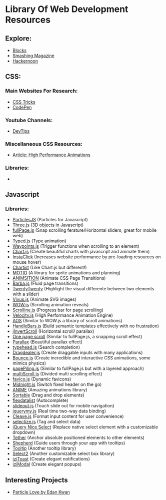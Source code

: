 # Library Of Web Development Resources

## Explore:
  * [Blocks](https://bl.ocks.org/)
  * [Smashing Magazine](https://www.smashingmagazine.com)
  * [Hackernoon](https://hackernoon.com/)
  

## CSS:
  ### Main Websites For Research:
   * [CSS Tricks](https://css-tricks.com/)
   * [CodePen](https://codepen.io/)
   
  ### Youtube Channels:
   * [DevTips](https://www.youtube.com/channel/UCyIe-61Y8C4_o-zZCtO4ETQ)
   
  ### Miscellaneous CSS Resources:
   * [Article: High Performance Animations](https://www.html5rocks.com/en/tutorials/speed/high-performance-animations/) 
   
  ### Libraries:
   * []()
   
## Javascript
 ### Libraries:
  * [ParticlesJS](http://vincentgarreau.com/particles.js/) (Particles for Javascript)
  * [Three.js](https://threejs.org/) (3D objects in Javascript)
  * [fullPage.js](https://alvarotrigo.com/fullPage/#firstPage) (Snap scrolling ferature/Horizontal sliders, great for mobile web)
  * [Typed.js](http://www.mattboldt.com/demos/typed-js/) (Type animation)
  * [Waypoints.js](http://imakewebthings.com/waypoints/) (Trigger functions when scrolling to an element)
  * [Chart.js](http://www.chartjs.org/) (Create beautiful charts with javascript and animate them)
  * [InstaClick](http://instantclick.io/) (Increases website performance by pre-loading resources on mouse hover)
  * [Chartist](http://gionkunz.github.io/chartist-js/index.html) (Like Chart.js but different!)
  * [MOTIO](http://darsa.in/motio/#!introduction) (A library for sprite animations and planning)
  * [ANIMSITION](http://git.blivesta.com/animsition/) (Animate CSS Page Transitions)
  * [Barba.js](https://github.com/luruke/barba.js) (Fluid page transitions)
  * [TwentyTwenty](https://zurb.com/playground/twentytwenty) (Highlight the visual differente between two elements with a slider)
  * [Vivus.js](https://github.com/maxwellito/vivus#vivusjs) (Animate SVG images)
  * [WOW.js](http://mynameismatthieu.com/WOW/) (Scrolling animation reveals)
  * [Scrolline.js](https://github.com/anthonyly/Scrolline.js) (Progress bar for page scrolling)
  * [Velocity.js](http://velocityjs.org/) (High Performance Animation Engine)
  * [AOS](http://michalsnik.github.io/aos/) (Similar to WOW.js a library of scroll animations)
  * [HandleBars.js](http://handlebarsjs.com/) (Build semantic templates effectively with no frustration)
  * [jInvertScroll](https://www.pixxelfactory.net/jInvertScroll/) (Horizontal scroll/ parallax)
  * [One page scroll](https://github.com/peachananr/onepage-scroll) (Similar to fullPage.js, a snapping scroll effect)
  * [Parallax](https://github.com/wagerfield/parallax) (Beautiful parallax effect)
  * [typehead.js](http://twitter.github.io/typeahead.js/) (Search completion)
  * [Dragdealer.js](http://skidding.github.io/dragdealer/) (Create draggable inputs with many applications)
  * [Bounce.js](http://bouncejs.com/) (Create incredible and interactive CSS animations, some mimics physics)
  * [pagePiling.js](https://github.com/alvarotrigo/pagePiling.js) (Similar to fullPage.js but with a layered approach)
  * [multiScroll.js](https://github.com/alvarotrigo/multiscroll.js) (Divided multi scrolling effect)
  * [favico.js](http://lab.ejci.net/favico.js/) (Dynamic favicons)
  * [Midnight.js](http://aerolab.github.io/midnight.js/) (Switch fixed header on the go)
  * [ANIME](http://animejs.com/) (Amazing animations library)
  * [Sortable](http://rubaxa.github.io/Sortable/) (Drag and drop elements)
  * [flexdatalist](http://projects.sergiodinislopes.pt/flexdatalist/) (Autocomplete)
  * [slideout.js](https://slideout.js.org/) (Touch slide out for mobile navigation)
  * [jquerymy.js](http://jquerymy.com/#/) (Real time two-way data binding)
  * [Cleave.js](http://nosir.github.io/cleave.js/) (Format input content for user convenience)
  * [selectize.js](http://selectize.github.io/selectize.js/) (Tag and select data)
  * [jQuery Nice Select](http://hernansartorio.com/jquery-nice-select/) (Replace native select element with a customizable dropdown)
  * [Tether](http://tether.io/) (Anchor absolute positioned elements to other elements)
  * [Shepherd](https://github.com/HubSpot/shepherd) (Guide users through your app with tooltips)
  * [Tooltip](https://github.com/HubSpot/tooltip) (Another tooltip library)
  * [Select2](https://select2.org/) (Another customizable select box library)
  * [iziToast](http://izitoast.marcelodolce.com/) (Create elegant notifications)
  * [iziModal](http://izimodal.marcelodolce.com/) (Create elegant popups)
  

## Interesting Projects
  * [Particle Love by Edan Kwan](http://particle-love.com/)

   

    
